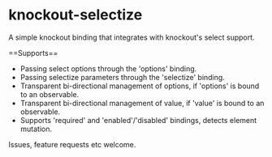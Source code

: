 knockout-selectize
==================

A simple knockout binding that integrates with knockout's select support.

==Supports==

 - Passing select options through the 'options' binding.
 - Passing selectize parameters through the 'selectize' binding.
 - Transparent bi-directional management of options, if 'options' is bound to an observable.
 - Transparent bi-directional management of value, if 'value' is bound to an observable.
 - Supports 'required' and 'enabled'/'disabled' bindings, detects element mutation.

Issues, feature requests etc welcome.

